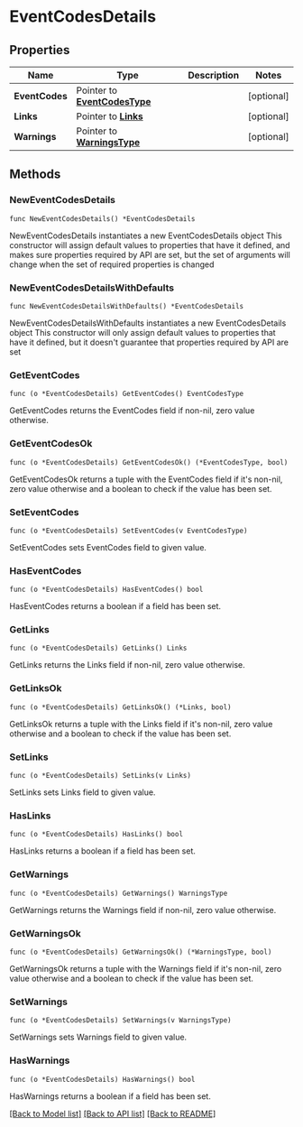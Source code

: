 # EventCodesDetails

## Properties

Name | Type | Description | Notes
------------ | ------------- | ------------- | -------------
**EventCodes** | Pointer to [**EventCodesType**](EventCodesType.md) |  | [optional] 
**Links** | Pointer to [**Links**](Links.md) |  | [optional] 
**Warnings** | Pointer to [**WarningsType**](WarningsType.md) |  | [optional] 

## Methods

### NewEventCodesDetails

`func NewEventCodesDetails() *EventCodesDetails`

NewEventCodesDetails instantiates a new EventCodesDetails object
This constructor will assign default values to properties that have it defined,
and makes sure properties required by API are set, but the set of arguments
will change when the set of required properties is changed

### NewEventCodesDetailsWithDefaults

`func NewEventCodesDetailsWithDefaults() *EventCodesDetails`

NewEventCodesDetailsWithDefaults instantiates a new EventCodesDetails object
This constructor will only assign default values to properties that have it defined,
but it doesn't guarantee that properties required by API are set

### GetEventCodes

`func (o *EventCodesDetails) GetEventCodes() EventCodesType`

GetEventCodes returns the EventCodes field if non-nil, zero value otherwise.

### GetEventCodesOk

`func (o *EventCodesDetails) GetEventCodesOk() (*EventCodesType, bool)`

GetEventCodesOk returns a tuple with the EventCodes field if it's non-nil, zero value otherwise
and a boolean to check if the value has been set.

### SetEventCodes

`func (o *EventCodesDetails) SetEventCodes(v EventCodesType)`

SetEventCodes sets EventCodes field to given value.

### HasEventCodes

`func (o *EventCodesDetails) HasEventCodes() bool`

HasEventCodes returns a boolean if a field has been set.

### GetLinks

`func (o *EventCodesDetails) GetLinks() Links`

GetLinks returns the Links field if non-nil, zero value otherwise.

### GetLinksOk

`func (o *EventCodesDetails) GetLinksOk() (*Links, bool)`

GetLinksOk returns a tuple with the Links field if it's non-nil, zero value otherwise
and a boolean to check if the value has been set.

### SetLinks

`func (o *EventCodesDetails) SetLinks(v Links)`

SetLinks sets Links field to given value.

### HasLinks

`func (o *EventCodesDetails) HasLinks() bool`

HasLinks returns a boolean if a field has been set.

### GetWarnings

`func (o *EventCodesDetails) GetWarnings() WarningsType`

GetWarnings returns the Warnings field if non-nil, zero value otherwise.

### GetWarningsOk

`func (o *EventCodesDetails) GetWarningsOk() (*WarningsType, bool)`

GetWarningsOk returns a tuple with the Warnings field if it's non-nil, zero value otherwise
and a boolean to check if the value has been set.

### SetWarnings

`func (o *EventCodesDetails) SetWarnings(v WarningsType)`

SetWarnings sets Warnings field to given value.

### HasWarnings

`func (o *EventCodesDetails) HasWarnings() bool`

HasWarnings returns a boolean if a field has been set.


[[Back to Model list]](../README.md#documentation-for-models) [[Back to API list]](../README.md#documentation-for-api-endpoints) [[Back to README]](../README.md)


